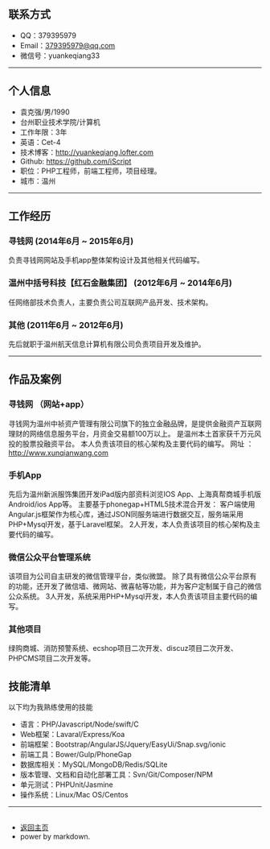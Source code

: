 ## 联系方式

- QQ：379395979 
- Email：379395979@qq.com 
- 微信号：yuankeqiang33

---

## 个人信息

 * 袁克强/男/1990 
 * 台州职业技术学院/计算机
 * 工作年限：3年
 * 英语：Cet-4
 * 技术博客：http://yuankeqiang.lofter.com
 * Github: https://github.com/iScript
 * 职位：PHP工程师，前端工程师，项目经理。
 * 城市：温州

---

## 工作经历

### 寻钱网 (2014年6月 ~ 2015年6月)
负责寻钱网网站及手机app整体架构设计及其他相关代码编写。

### 温州中括号科技【红石金融集团】 (2012年6月 ~ 2014年6月)
任网络部技术负责人，主要负责公司互联网产品开发、技术架构。

 
### 其他 (2011年6月 ~ 2012年6月)
先后就职于温州航天信息计算机有限公司负责项目开发及维护。


---

## 作品及案例

### 寻钱网 （网站+app）
寻钱网为温州中祯资产管理有限公司旗下的独立金融品牌，是提供金融资产互联网理财的网络信息服务平台，月资金交易额100万以上。
是温州本土首家获千万元风投的股票投融资平台。
本人负责该项目的核心架构及主要代码的编写。
网址 ： http://www.xunqianwang.com

### 手机App
先后为温州新派服饰集团开发iPad版内部资料浏览IOS App、上海真帮商城手机版Android/ios App等。
主要基于phonegap+HTML5技术混合开发：
客户端使用Angular.js框架作为核心库，通过JSON同服务端进行数据交互，服务端采用PHP+Mysql开发，基于Laravel框架。
2人开发，本人负责该项目的核心架构及主要代码的编写。

### 微信公众平台管理系统
该项目为公司自主研发的微信管理平台，类似微盟。
除了具有微信公众平台原有的功能，还开发了微信墙、微网站、微喜帖等功能，并为客户定制属于自己的微信公众系统。
3人开发，系统采用PHP+Mysql开发，本人负责该项目主要代码的编写。

### 其他项目
绿购商城、消防预警系统、ecshop项目二次开发、discuz项目二次开发、PHPCMS项目二次开发等。



## 技能清单


以下均为我熟练使用的技能

* 语言：PHP/Javascript/Node/swift/C
* Web框架：Lavaral/Express/Koa
* 前端框架：Bootstrap/AngularJS/Jquery/EasyUi/Snap.svg/ionic
* 前端工具：Bower/Gulp/PhoneGap
* 数据库相关：MySQL/MongoDB/Redis/SQLite
* 版本管理、文档和自动化部署工具：Svn/Git/Composer/NPM
* 单元测试：PHPUnit/Jasmine
* 操作系统：Linux/Mac OS/Centos


---

##
* [返回主页](http://iscript.github.io/ "Title")
* power by markdown.
